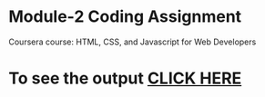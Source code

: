 
# Module-2 Coding Assignment

Coursera course: HTML, CSS, and Javascript for Web Developers

# To see the output [CLICK HERE](http://localhost:63342/Core_Java/Core%20Java/module_1.html?_ijt=udi03nm6011lsgjrgfhe8brmrf&_ij_reload=RELOAD_ON_SAVE)
